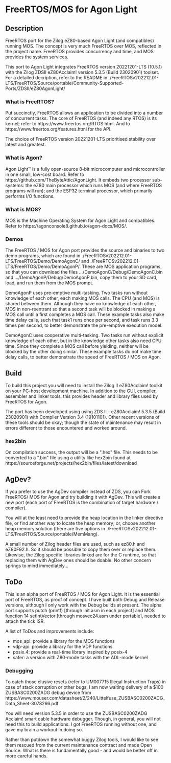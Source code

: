 <h1>FreeRTOS/MOS for Agon Light</h1>

<h2>Description</h2>
FreeRTOS port for the Zilog eZ80-based Agon Light (and compatibles) running MOS.
The concept is very much FreeRTOS over MOS, reflected in the project name.
FreeRTOS provides concurrency and time, and MOS provides the system services.

<p>
This port to Agon Light integrates FreeRTOS version 20221201-LTS (10.5.1) with 
the Zilog ZDSII eZ80Acclaim! version 5.3.5 (Build 23020901) toolset.
For a detailed decription, refer to the README in 
./FreeRTOSv202212.01-LTS/FreeRTOS/Source/portable/Community-Supported-Ports/ZDSII/eZ80AgonLight/

<h3>What is FreeRTOS?</h3>
Put succinctly, FreeRTOS allows an application to be divided into a number of
concurrent tasks. The core of FreeRTOS (and indeed any RTOS) is its kernel; 
refer to https://www.freertos.org/RTOS.html. 
And to https://www.freertos.org/features.html for the API.

<p>
The choice of FreeRTOS version 20221201-LTS prioritised stability over latest 
and greatest.

<h3>What is Agon?</h3>
Agon Light™ is a fully open-source 8-bit microcomputer and microcontroller in 
one small, low-cost board. Refer to https://github.com/TheByteAttic/AgonLight.
It embeds two processor sub-systems: the eZ80 main processor which runs MOS 
(and where FreeRTOS programs will run); and the ESP32 terminal processor, which 
primarily performs I/O functions.

<h3>What is MOS?</h3>
MOS is the Machine Operating System for Agon Light and compatibles.
Refer to https://agonconsole8.github.io/agon-docs/MOS/.

<h3>Demos</h3>
The FreeRTOS / MOS for Agon port provides the source and binaries to two demo 
programs, which are found in ./FreeRTOSv202212.01-LTS/FreeRTOS/Demo/DemoAgonC/ 
and ./FreeRTOSv202212.01-LTS/FreeRTOS/Demo/DemoAgonP/. These are MOS application
programs, so that you can download the files .../DemoAgonC/Debug/DemoAgonC.bin 
and .../DemoAgonP/Debug/DemoAgonP.bin, copy them to your SD card, load, and run 
them from the MOS prompt.

<p>
DemoAgonP uses pre-emptive multi-tasking. Two tasks run without knowledge of 
each other, each making MOS calls. The CPU (and MOS) is shared between them. 
Although they have no knowledge of each other, MOS in non-reentrant so that a 
second task will be blocked in making a MOS call until a first completes a MOS 
call. These example tasks also make time delay calls, such that task1 runs once 
per second, and task runs 3.3 times per second, to better demonstrate the
pre-emptive execution model.

<p>
DemoAgonC uses cooperative multi-tasking. Two tasks run without explicit 
knowledge of each other, but in the knowledge other tasks also need CPU time. 
Since they complete a MOS call before yielding, neither will be blocked by the 
other doing similar. 
These example tasks do not make time delay calls, to better demonstrate the 
speed of FreeRTOS / MOS on Agon.

<h2>Build</h2>
To build this project you will need to install the Zilog II eZ80Acclaim! toolkit
on your PC-host development machine. In addition to the GUI, compiler, assembler 
and linker tools, this provides header and library files used by FreeRTOS for 
Agon.

<p>
The port has been developed using using ZDS II - eZ80Acclaim! 5.3.5 (Build 
23020901) with Compiler Version 3.4 (19101101). Other recent versions of these 
tools should be okay; though the state of maintenance may result in errors 
different to those encountered and worked around.

<h3>hex2bin</h3>
On compilation success, the output will be a ".hex" file. This needs to be
converted to a ".bin" file using a utility like hex2bin found at
https://sourceforge.net/projects/hex2bin/files/latest/download

<h2>AgDev?</h2>
If you prefer to use the AgDev compiler instead of ZDS, you can Fork FreeRTOS/
MOS for Agon and try building it with AgDev. This will create a new port (each 
port of FreeRTOS is the combination of target hardware / compiler). 

<p>
You will at the least need to provide the heap location in the linker directive 
file, or find another way to locate the heap memory; or, choose another heap
memory solution (there are five options in 
./FreeRTOSv202212.01-LTS/FreeRTOS/Source/portable/MemMang). 

<p>
A small number of Zilog header files are used, such as ez80.h and eZ80F92.h. 
So it should be possible to copy them over or replace them. Likewise, the Zilog
specific libraries linked are for the C runtime, so that replacing them with 
AgDev ones should be doable. 
No other concern springs to mind immediately...

<h2>ToDo</h2>
This is an alpha port of FreeRTOS / MOS for Agon Light. It is the essential 
port of FreeRTOS, as proof of concept. I have built both Debug and Release
versions, although I only work with the Debug builds at present. 
The alpha port supports putch (printf) [through init.asm in each project] 
and MOS function 14 setIntVector [through mosvec24.asm under portable], needed
to attach the tick ISR.

<p>
A list of ToDos and improvements include:
<ul>
  <li>mos_api:   provide a library for the MOS functions</li>
  <li>vdp-api:   provide a library for the VDP functions</li>
  <li>posix.4:   provide a real-time library inspired by posix-4</li>
  <li>safer:     a version with Z80-mode tasks with the ADL-mode kernel</li>
</ul>

<h3>Debugging</h3>
To catch those elusive resets (refer to UM007715 Illegal Instruction Traps)
in case of stack corruption or other bugs,
I am now waiting delivery of a $100 ZUSBASC0200ZADG debug device from
https://www.mouser.com/datasheet/2/240/Littelfuse_ZUSBASC0200ZACG_Data_Sheet-3078266.pdf

<p>
You will need version 5.3.5 in order to use the ZUSBASC0200ZADG Acclaim! smart 
cable hardware debugger. Though, in general, you will not need this to build 
applications. I got FreeRTOS running without one, and gave my brain a workout 
in doing so. 

<p>
Rather than putdown the somewhat buggy Zilog tools, I would like to see them 
rescued from the current maintenance contract and made Open Source. What is 
there is fundamentally good - and would be better off in more careful hands.
